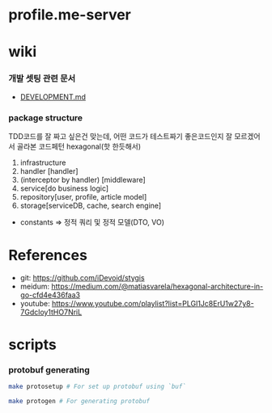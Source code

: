# profile.me-server

# wiki

### 개발 셋팅 관련 문서

- [DEVELOPMENT.md](https://github.com/sundaytycoon/buttons-api/blob/main/DEVELOPMENT.md)


### package structure

TDD코드를 잘 짜고 싶은건 맞는데, 어떤 코드가 테스트짜기 좋은코드인지 잘 모르겠어서 골라본 코드페턴 hexagonal(핫 한듯해서)

1. infrastructure
2. handler [handler]
3. (interceptor by handler) [middleware]
4. service[do business logic]
5. repository[user, profile, article model]
6. storage[serviceDB, cache, search engine]
- constants => 정적 쿼리 및 정적 모델(DTO, VO)

# References

- git: https://github.com/iDevoid/stygis
- meidum: https://medium.com/@matiasvarela/hexagonal-architecture-in-go-cfd4e436faa3
- youtube: https://www.youtube.com/playlist?list=PLGl1Jc8ErU1w27y8-7Gdcloy1tHO7NriL

# scripts

### protobuf generating

``` bash
make protosetup # For set up protobuf using `buf`

make protogen # For generating protobuf
```
